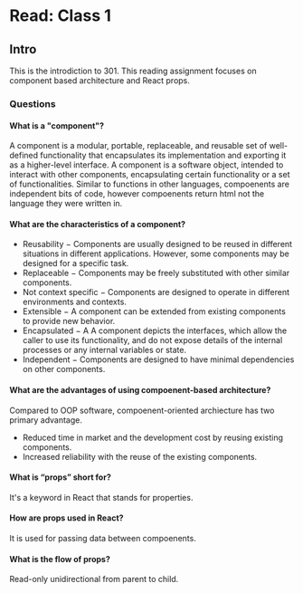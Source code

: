 # Read: Class 1

## Intro

This is the introdiction to 301. This reading assignment focuses on component based architecture and React props.

### Questions
#### What is a "component"?
A component is a modular, portable, replaceable, and reusable set of well-defined functionality that encapsulates its implementation and exporting it as a higher-level interface. A component is a software object, intended to interact with other components, encapsulating certain functionality or a set of functionalities. Similar to functions in other languages, compoenents are independent bits of code, however compoenents return html not the language they were written in.

#### What are the characteristics of a component?
* Reusability − Components are usually designed to be reused in different situations in different applications. However, some components may be designed for a specific task.
* Replaceable − Components may be freely substituted with other similar components.
* Not context specific − Components are designed to operate in different environments and contexts.
* Extensible − A component can be extended from existing components to provide new behavior.
* Encapsulated − A A component depicts the interfaces, which allow the caller to use its functionality, and do not expose details of the internal processes or any internal variables or state.
* Independent − Components are designed to have minimal dependencies on other components.

#### What are the advantages of using compoenent-based architecture?
Compared to OOP software, compoenent-oriented archiecture has two primary advantage.
* Reduced time in market and the development cost by reusing existing components.
* Increased reliability with the reuse of the existing components.

#### What is “props” short for?
It's a keyword in React that stands for properties. 
#### How are props used in React?
It is used for passing data between compoenents.
#### What is the flow of props?
Read-only unidirectional from parent to child.

